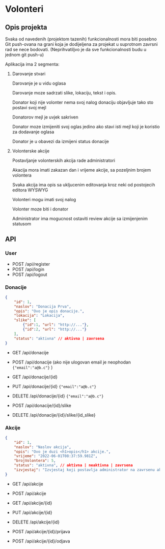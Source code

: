 # Volonteri

## Opis projekta

Svaka od navedenih (projektom tazenih) funkcionalnosti mora biti posebno Git push-ovana na grani koja je dodijeljena za projekat u suprotnom zavrsni rad se nece bodovati. (Neprihvatiljvo je da sve funkcionalnosti budu u jednom git push-u)

Aplikacija ima 2 segmenta:

1. Darovanje stvari

     Darovanje je u vidu oglasa

    Darovanje moze sadrzati slike, lokaciju, tekst i opis.

    Donator koji nije volonter nema svoj nalog donaciju objavljuje tako sto postavi svoj mejl

    Donatorov mejl je uvjek sakriven

    Donator moze izmijeniti svoj oglas jedino ako stavi isti mejl koji je koristio za dodavanje oglasa

    Donator je u obavezi da izmijeni status donacije

2. Volonterske akcije

    Postavljanje volonterskih akcija rade administratori

    Akacija mora imati zakazan dan i vrijeme akcije, sa pozeljnim brojem volontera

    Svaka akcija ima opis sa ukljucenim editovanja kroz neki od postojecih editora WYSWYG

    Volonteri mogu imati svoj nalog

    Volonter moze biti i donator

    Administrator ima mogucnost ostaviti review akcije sa izmijenjenim statusom


## API

### User
- POST /api/register
- POST /api/login
- POST /api/logout

### Donacije

```json
{
    "id": 1,
    "naslov": "Donacija Prva",
    "opis": "Ovo je opis donacije.",
    "lokacija": "Lokacija",
    "slike": [
        {"id":1, "url": "http://..."},
        {"id":2, "url": "http://..."}
    ],
    "status": "aktivna" // aktivna | zavrsena
}
```

- GET /api/donacije
- POST /api/donacije (ako nije ulogovan email je neophodan ```{"email":"a@b.c"}``` )
- GET /api/donacije/{id}
- PUT /api/donacije/{id} ```{"email":"a@b.c"}```
- DELETE /api/donacije/{id} ```{"email":"a@b.c"}```


- POST /api/donacije/{id}/slike
- DELETE /api/donacije/{id}/slike/{id_slike}

### Akcije

```json
{
    "id": 1,
    "naslov": "Naslov akcija",
    "opis": "Ovo je duzi <h1>opis</h1> akcije.",
    "vrijeme": "2022-06-01T08:37:59.981Z",
    "brojVolontera": 5,
    "status": "aktivna", // aktivna | neaktivna | zavrsena
    "izvjestaj": "Izvjestaj koji postavlja administrator na zavrsenu akciju." // samo ako je status == zavrsena
}
```

- GET /api/akcije
- POST /api/akcije
- GET /api/akcije/{id}
- PUT /api/akcije/{id}
- DELETE /api/akcije/{id}


- POST /api/akcije/{id}/prijava
- POST /api/akcije/{id}/odjava
